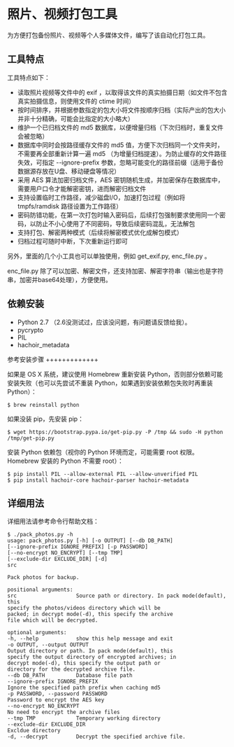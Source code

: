 照片、视频打包工具
===================

为方便打包备份照片、视频等个人多媒体文件，编写了该自动化打包工具。


工具特点
--------

工具特点如下：
* 读取照片视频等文件中的 exif ，以取得该文件的真实拍摄日期（如文件不包含真实拍摄信息，则使用文件的 ctime 时间）
* 按时间排序，并根据参数指定的包大小将文件按顺序归档（实际产出的包大小并非十分精确，可能会比指定的大小略大）
* 维护一个已归档文件的 md5 数据库，以便增量归档（下次归档时，重复文件会被忽略）
* 数据库中同时会按路径缓存文件的 md5 值，方便下次归档同一个文件夹时，不需要再全部重新计算一遍 md5 （为增量归档提速）。为防止缓存的文件路径失效，可指定 --ignore-prefix 参数，忽略可能变化的路径前缀（适用于备份数据源存放在U盘、移动硬盘等情况）
* 采用 AES 算法加密归档文件，AES 密钥随机生成，并加密保存在数据库中，需要用户口令才能解密密钥，进而解密归档文件
* 支持设置临时工作路径，减少磁盘I/O，加速打包过程（例如将 tmpfs/ramdisk 路径设置为工作路径）
* 密码防错功能，在第一次打包时输入密码后，后续打包强制要求使用同一个密码，以防止不小心使用了不同密码，导致后续密码混乱，无法解包
* 支持打包、解密两种模式（后续将解密模式优化成解包模式）
* 归档过程可随时中断，下次重新运行即可

另外，里面的几个小工具也可以单独使用，例如 get_exif.py, enc_file.py 。

enc_file.py 除了可以加密、解密文件，还支持加密、解密字符串（输出也是字符串，加密并base64处理），方便使用。


依赖安装
--------

* Python 2.7 （2.6没测试过，应该没问题，有问题请反馈给我）。
* pycrypto
* PIL
* hachoir_metadata

参考安装步骤
+++++++++++++

如果是 OS X 系统，建议使用 Homebrew 重新安装 Python，否则部分依赖可能安装失败（也可以先尝试不重装 Python，如果遇到安装依赖包失败时再重装 Python）：

```
$ brew reinstall python
```

如果没装 pip，先安装 pip：

```
$ wget https://bootstrap.pypa.io/get-pip.py -P /tmp && sudo -H python /tmp/get-pip.py
```

安装 Python 依赖包（视你的 Python 环境而定，可能需要 root 权限。Homebrew 安装的 Python 不需要 root）：

```
$ pip install PIL --allow-external PIL --allow-unverified PIL
$ pip install hachoir-core hachoir-parser hachoir-metadata
```

详细用法
--------

详细用法请参考命令行帮助文档：

```
$ ./pack_photos.py -h
usage: pack_photos.py [-h] [-o OUTPUT] [--db DB_PATH]
[--ignore-prefix IGNORE_PREFIX] [-p PASSWORD]
[--no-encrypt NO_ENCRYPT] [--tmp TMP]
[--exclude-dir EXCLUDE_DIR] [-d]
src

Pack photos for backup.

positional arguments:
src                   Source path or directory. In pack mode(default), this
specify the photos/videos directory which will be
packed; in decrypt mode(-d), this specify the archive
file which will be decrypted.

optional arguments:
-h, --help            show this help message and exit
-o OUTPUT, --output OUTPUT   
Output directory or path. In pack mode(default), this
specify the output directory of encrypted archives; in
decrypt mode(-d), this specify the output path or
directory for the decrypted archive file.
--db DB_PATH          Database file path
--ignore-prefix IGNORE_PREFIX
Ignore the specified path prefix when caching md5
-p PASSWORD, --password PASSWORD
Password to encrypt the AES key
--no-encrypt NO_ENCRYPT
No need to encrypt the archive files
--tmp TMP             Temporary working directory
--exclude-dir EXCLUDE_DIR
Excldue directory
-d, --decrypt         Decrypt the specified archive file.
```

